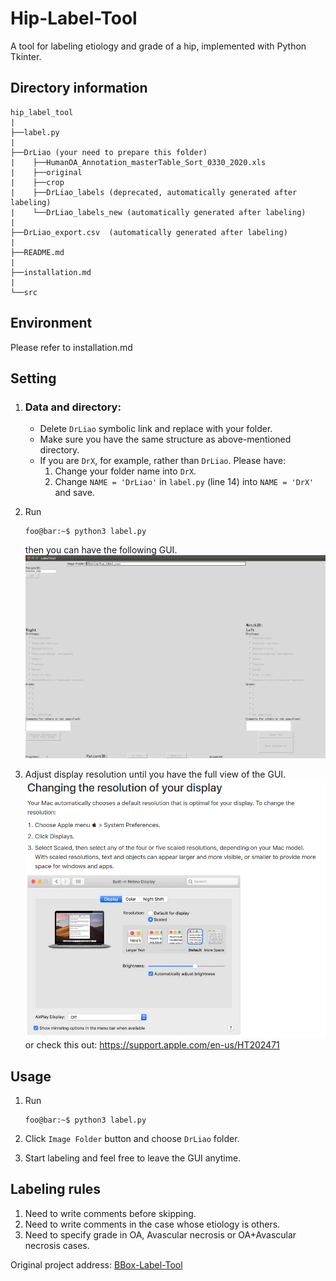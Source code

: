 Hip-Label-Tool
===============

A tool for labeling etiology and grade of a hip, implemented with Python Tkinter.

Directory information
-----------------
```
hip_label_tool  
|  
├──label.py   
|  
├──DrLiao (your need to prepare this folder)
|    ├──HumanOA_Annotation_masterTable_Sort_0330_2020.xls
|    ├──original
|    ├──crop
|    ├──DrLiao_labels (deprecated, automatically generated after labeling)
|    └──DrLiao_labels_new (automatically generated after labeling)
|
├──DrLiao_export.csv  (automatically generated after labeling)
|     
├──README.md
|
├──installation.md 
|
└──src
```

Environment
----------
Please refer to installation.md


Setting
-----
1. ### **Data and directory:**
   * Delete `DrLiao` symbolic link and replace with your folder.
   * Make sure you have the same structure as above-mentioned directory.
   * If you are `DrX`, for example, rather than `DrLiao`. Please have:
        1. Change your folder name into `DrX`.
        2. Change `NAME = 'DrLiao'` in `label.py` (line 14) into `NAME = 'DrX'` and save.

2. Run
    ```console
    foo@bar:~$ python3 label.py
    ```
    then you can have the following GUI.
    ![image info](./src/GUI.png)

3. Adjust display resolution until you have the full view of the GUI.
    ![image info](./src/resolution.png)
    or check this out: https://support.apple.com/en-us/HT202471

Usage
-----
1. Run
    ```console
    foo@bar:~$ python3 label.py
    ```
2. Click `Image Folder` button and choose `DrLiao` folder.

3. Start labeling and feel free to leave the GUI anytime.

Labeling rules
-----
1. Need to write comments before skipping.
2. Need to write comments in the case whose etiology is others.
3. Need to specify grade in OA, Avascular necrosis or OA+Avascular necrosis cases.

Original  project address: [BBox-Label-Tool](https://github.com/puzzledqs/BBox-Label-Tool)




